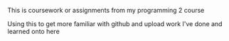 This is coursework or assignments from my programming 2 course

Using this to get more familiar with github and upload work I've done and learned onto here
